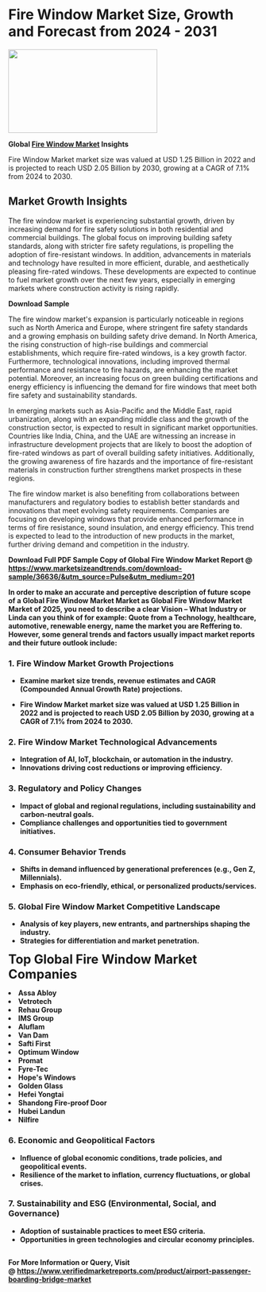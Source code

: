 <H1>Fire Window Market Size, Growth and Forecast from 2024 - 2031</H1><img class="aligncenter size-medium wp-image-584254" src="https://thirdeyenews.in/wp-content/uploads/2024/09/Global-Market-Research-300x168.jpeg" alt="" width="300" height="168" /><p><strong>Global&nbsp;<a href="https://www.marketsizeandtrends.com/download-sample/36636/&amp;utm_source=Pulse&amp;utm_medium=201">Fire Window Market</a> Insights</strong></p><p>Fire Window Market market size was valued at USD 1.25 Billion in 2022 and is projected to reach USD 2.05 Billion by 2030, growing at a CAGR of 7.1% from 2024 to 2030.</p><p><h2>Market Growth Insights</h2> <p>The fire window market is experiencing substantial growth, driven by increasing demand for fire safety solutions in both residential and commercial buildings. The global focus on improving building safety standards, along with stricter fire safety regulations, is propelling the adoption of fire-resistant windows. In addition, advancements in materials and technology have resulted in more efficient, durable, and aesthetically pleasing fire-rated windows. These developments are expected to continue to fuel market growth over the next few years, especially in emerging markets where construction activity is rising rapidly.</p> <p><strong>Download Sample</strong></p> <p>The fire window market's expansion is particularly noticeable in regions such as North America and Europe, where stringent fire safety standards and a growing emphasis on building safety drive demand. In North America, the rising construction of high-rise buildings and commercial establishments, which require fire-rated windows, is a key growth factor. Furthermore, technological innovations, including improved thermal performance and resistance to fire hazards, are enhancing the market potential. Moreover, an increasing focus on green building certifications and energy efficiency is influencing the demand for fire windows that meet both fire safety and sustainability standards.</p> <p>In emerging markets such as Asia-Pacific and the Middle East, rapid urbanization, along with an expanding middle class and the growth of the construction sector, is expected to result in significant market opportunities. Countries like India, China, and the UAE are witnessing an increase in infrastructure development projects that are likely to boost the adoption of fire-rated windows as part of overall building safety initiatives. Additionally, the growing awareness of fire hazards and the importance of fire-resistant materials in construction further strengthens market prospects in these regions.</p> <p>The fire window market is also benefiting from collaborations between manufacturers and regulatory bodies to establish better standards and innovations that meet evolving safety requirements. Companies are focusing on developing windows that provide enhanced performance in terms of fire resistance, sound insulation, and energy efficiency. This trend is expected to lead to the introduction of new products in the market, further driving demand and competition in the industry.</p> <p><strong></p><p><span class=""><strong>Download Full PDF Sample Copy of Global Fire Window Market Report</strong> @ <a href="https://www.marketsizeandtrends.com/download-sample/36636/&amp;utm_source=Pulse&amp;utm_medium=201" target="_blank">https://www.marketsizeandtrends.com/download-sample/36636/&amp;utm_source=Pulse&amp;utm_medium=201</a></span></p><p>In order to make an accurate and perceptive description of future scope of a Global&nbsp;Fire Window Market Market as Global&nbsp;Fire Window Market Market of 2025, you need to describe a clear Vision &ndash; What Industry or Linda can you think of for example: Quote from a Technology, healthcare, automotive, renewable energy, name the market you are Reffering to. However, some general trends and factors usually impact market reports and their future outlook include:</p><h3>1.&nbsp;<strong>Fire Window Market Growth Projections</strong></h3><ul><li>Examine market size trends, revenue estimates and CAGR (Compounded Annual Growth Rate) projections.</li><li><p>Fire Window Market market size was valued at USD 1.25 Billion in 2022 and is projected to reach USD 2.05 Billion by 2030, growing at a CAGR of 7.1% from 2024 to 2030.</p></li></ul><h3>2.&nbsp;<strong>Fire Window Market Technological Advancements</strong></h3><ul><li>Integration of AI, IoT, blockchain, or automation in the industry.</li><li>Innovations driving cost reductions or improving efficiency.</li></ul><h3>3.&nbsp;<strong>Regulatory and Policy Changes</strong></h3><ul><li>Impact of global and regional regulations, including sustainability and carbon-neutral goals.</li><li>Compliance challenges and opportunities tied to government initiatives.</li></ul><h3>4.&nbsp;<strong>Consumer Behavior Trends</strong></h3><ul><li>Shifts in demand influenced by generational preferences (e.g., Gen Z, Millennials).</li><li>Emphasis on eco-friendly, ethical, or personalized products/services.</li></ul><h3>5.&nbsp;<strong>Global Fire Window Market Competitive Landscape</strong></h3><ul><li>Analysis of key players, new entrants, and partnerships shaping the industry.</li><li>Strategies for differentiation and market penetration.</li></ul><p data-pm-slice="1 1 []"><span style="color: inherit; font-family: inherit; font-size: 25px;">Top Global Fire Window Market Companies</span></p><div class="" data-test-id=""><p><li>Assa Abloy</li><li> Vetrotech</li><li> Rehau Group</li><li> IMS Group</li><li> Aluflam</li><li> Van Dam</li><li> Safti First</li><li> Optimum Window</li><li> Promat</li><li> Fyre-Tec</li><li> Hope's Windows</li><li> Golden Glass</li><li> Hefei Yongtai</li><li> Shandong Fire-proof Door</li><li> Hubei Landun</li><li> Nilfire</li></p></div><h3>6.&nbsp;<strong>Economic and Geopolitical Factors</strong></h3><ul><li>Influence of global economic conditions, trade policies, and geopolitical events.</li><li>Resilience of the market to inflation, currency fluctuations, or global crises.</li></ul><h3>7.&nbsp;<strong>Sustainability and ESG (Environmental, Social, and Governance)</strong></h3><ul><li>Adoption of sustainable practices to meet ESG criteria.</li><li>Opportunities in green technologies and circular economy principles.</li></ul><h2><strong style="font-size: 14px;">For More Information or Query, Visit @&nbsp;</strong><a style="background-color: #ffffff; font-size: 14px;" href="https://www.marketsizeandtrends.com/report/fire-window-market/" target="_blank">https://www.verifiedmarketreports.com/product/airport-passenger-boarding-bridge-market</a></h2>
